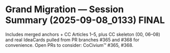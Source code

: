 <!-- status: stub; target: 150+ words -->
<!-- status: stub; target: 150+ words -->
<!-- status: stub; target: 150+ words -->
<!-- status: stub; target: 150+ words -->
<!-- status: stub; target: 150+ words -->
<!-- status: stub; target: 150+ words -->
# Grand Migration — Session Summary (2025-09-08_0133) FINAL
Includes merged anchors + CC Articles 1–5, plus CC skeleton (00, 06–08) and real IdeaCards pulled from PR branches #365 and #368 for convenience.
Open PRs to consider: CoCivium™ #365, #368.






